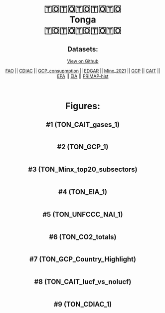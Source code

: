 
<center>
<h1 align="center">
🇹🇴🇹🇴🇹🇴🇹🇴🇹🇴
<br>
Tonga
<br>
🇹🇴🇹🇴🇹🇴🇹🇴🇹🇴
</h1>
<h2>Datasets:</h2>
<p><a href="https://github.com/dquintani/GreenhouseData/tree/master/country_data/TON_Tonga/data">View on Github</a>
<br></p><p><a href="data/TON_FAO.csv">FAO</a> || <a href="data/TON_CDIAC.csv">CDIAC</a> || <a href="data/TON_GCP_consupmption.csv">GCP_consupmption</a> || <a href="data/TON_EDGAR.csv">EDGAR</a> || <a href="data/TON_Minx_2021.csv">Minx_2021</a> || <a href="data/TON_GCP.csv">GCP</a> || <a href="data/TON_CAIT.csv">CAIT</a> || <a href="data/TON_EPA.csv">EPA</a> || <a href="data/TON_EIA.csv">EIA</a> || <a href="data/TON_PRIMAP-hist.csv">PRIMAP-hist</a></p><p><br></p>
<h1>Figures:</h1><h2>#1 (TON_CAIT_gases_1)</h2>
<p><img alt="" src="figures/TON_CAIT_gases_1.png" /></p><h2>#2 (TON_GCP_1)</h2>
<p><img alt="" src="figures/TON_GCP_1.png" /></p><h2>#3 (TON_Minx_top20_subsectors)</h2>
<p><img alt="" src="figures/TON_Minx_top20_subsectors.png" /></p><h2>#4 (TON_EIA_1)</h2>
<p><img alt="" src="figures/TON_EIA_1.png" /></p><h2>#5 (TON_UNFCCC_NAI_1)</h2>
<p><img alt="" src="figures/TON_UNFCCC_NAI_1.png" /></p><h2>#6 (TON_CO2_totals)</h2>
<p><img alt="" src="figures/TON_CO2_totals.png" /></p><h2>#7 (TON_GCP_Country_Highlight)</h2>
<p><img alt="" src="figures/TON_GCP_Country_Highlight.png" /></p><h2>#8 (TON_CAIT_lucf_vs_nolucf)</h2>
<p><img alt="" src="figures/TON_CAIT_lucf_vs_nolucf.png" /></p><h2>#9 (TON_CDIAC_1)</h2>
<p><img alt="" src="figures/TON_CDIAC_1.png" /></p>